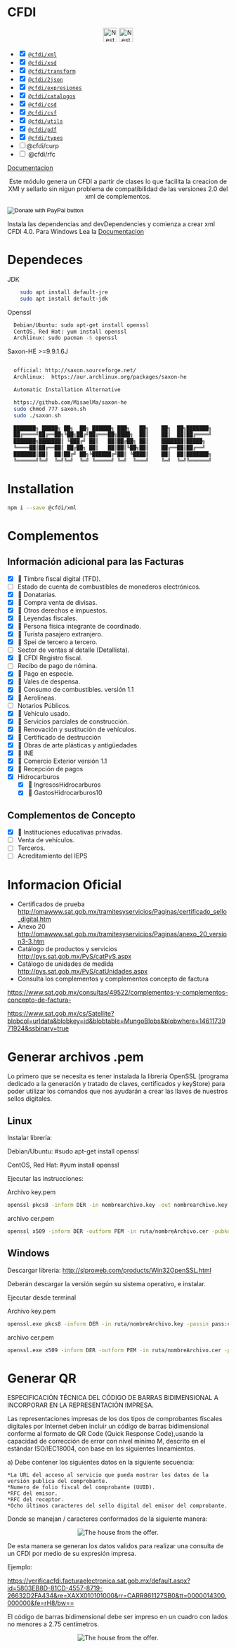 # CFDI

<p align="center">
  <a href="https://cfdi.recreando.dev/" target="blank">
  <img src="https://cfdi.recreando.dev/site/favicon.ico" width="32" alt="Nest Logo" /></a>
  <img src="https://ik.imagekit.io/gky5zgkgy/article/amir_SICaWOIVa" width="32" alt="Nest Logo" /></a>
</p>
<ul direction="ltr" format="" indent="0" type="list" version="1" listtype="check" start="1" tag="ul">
<li direction="ltr" format="" indent="0" type="listitem" version="1" value="1"><input type="checkbox" checked="">
  <a href="https://www.npmjs.com/package/@cfdi/xml">
    <code class="css-1ht163b">@cfdi/xml</code>
  </a>
</li>
<li direction="ltr" format="" indent="0" type="listitem" version="1" value="1"><input type="checkbox" checked="">
  <a href="https://www.npmjs.com/package/@cfdi/xsd">
    <code class="css-1ht163b">@cfdi/xsd</code>
  </a>
</li>
<li direction="ltr" format="" indent="0" type="listitem" version="1" value="1"><input type="checkbox" checked="">
  <a href="https://www.npmjs.com/package/@cfdi/transform">
    <code class="css-1ht163b">@cfdi/transform</code>
  </a>
</li>

<li direction="ltr" format="" indent="0" type="listitem" version="1" value="1"><input type="checkbox" checked="">
  <a href="https://www.npmjs.com/package/@cfdi/2json">
    <code class="css-1ht163b">@cfdi/2json</code>
  </a>
</li>

<li direction="ltr" format="" indent="0" type="listitem" version="1" value="1"><input type="checkbox" checked="">
  <a href="https://www.npmjs.com/package/@cfdi/expresiones">
    <code class="css-1ht163b">@cfdi/expresiones</code>
  </a>
</li>

<li direction="ltr" format="" indent="0" type="listitem" version="1" value="2"><input type="checkbox" checked="">
 <a href="https://www.npmjs.com/package/@cfdi/catalogos">
    <code class="css-1ht163b">@cfdi/catalogos</code>
  </a>
</li>
<li direction="ltr" format="" indent="0" type="listitem" version="1" value="3"><input type="checkbox" checked="">
  <a href="https://www.npmjs.com/package/@cfdi/csd">
    <code class="css-1ht163b">@cfdi/csd</code>
  </a>
</li>
<li direction="ltr" format="" indent="0" type="listitem" version="1" value="7">
  <a href="https://www.npmjs.com/package/@cfdi/csf">
  <input type="checkbox" checked>
  <code>@cfdi/csf</code>
  </a>
</li>
<li direction="ltr" format="" indent="0" type="listitem" version="1" value="4">
<input type="checkbox" checked="">
  <a href="https://www.npmjs.com/package/@cfdi/utils">
  <code class="css-1ht163b">@cfdi/utils</code>
</a>
</li>
<li direction="ltr" format="" indent="0" type="listitem" version="1" value="5">
<input type="checkbox" checked="">
  <a href="https://www.npmjs.com/package/@cfdi/pdf">
  <code class="css-1ht163b">@cfdi/pdf</code>
</a>
</li>
<li direction="ltr" format="" indent="0" type="listitem" version="1" value="1"><input type="checkbox" checked="">
  <a href="https://www.npmjs.com/package/@cfdi/types">
    <code class="css-1ht163b">@cfdi/types</code>
  </a>
</li>
<li direction="ltr" format="" indent="0" type="listitem" version="1" value="6">
<input type="checkbox"><span>@cfdi/curp</span>
</li>

</li>
  <li direction="ltr" format="" indent="0" type="listitem" version="1" value="7">
  <input type="checkbox">
  <span>@cfdi/rfc</span>
  </li>
  
</ul>
<a href="https://cfdi.recreando.dev/">Documentacion</a>
<p align="center">
    Este módulo genera un CFDI a partir de clases lo que facilita la creacion de XMl y sellarlo sin nigun problema de compatibilidad de las versiones 2.0 del xml de complementos.
</p>

<form action="https://www.paypal.com/cgi-bin/webscr" method="post" target="_top">
<input type="hidden" name="cmd" value="_s-xclick" />
<input type="hidden" name="hosted_button_id" value="LYAK7CBWDNVMY" />
<input type="image" src="https://www.paypalobjects.com/en_US/MX/i/btn/btn_donateCC_LG.gif" border="0" name="submit" title="PayPal - The safer, easier way to pay online!" alt="Donate with PayPal button" />
<img alt="" border="0" src="https://www.paypal.com/en_MX/i/scr/pixel.gif" width="1" height="1" />
</form>

Instala las dependencias and devDependencies y comienza a crear xml CFDI 4.0.
Para Windows Lea la <a href="https://cfdi.recreando.dev">Documentacion</a>

# Dependeces

JDK

```sh
    sudo apt install default-jre
    sudo apt install default-jdk
```

Openssl

```sh
  Debian/Ubuntu: sudo apt-get install openssl
  CentOS, Red Hat: yum install openssl
  Archlinux: sudo pacman -S openssl
```

Saxon-HE >=9.9.1.6J

```sh

  official: http://saxon.sourceforge.net/
  Archlinux:  https://aur.archlinux.org/packages/saxon-he

  Automatic Installation Alternative

  https://github.com/MisaelMa/saxon-he
  sudo chmod 777 saxon.sh
  sudo ./saxon.sh

  ███████╗ █████╗ ██╗  ██╗ ██████╗ ███╗   ██╗    ██╗  ██╗███████╗
  ██╔════╝██╔══██╗╚██╗██╔╝██╔═══██╗████╗  ██║    ██║  ██║██╔════╝
  ███████╗███████║ ╚███╔╝ ██║   ██║██╔██╗ ██║    ███████║█████╗
  ╚════██║██╔══██║ ██╔██╗ ██║   ██║██║╚██╗██║    ██╔══██║██╔══╝
  ███████║██║  ██║██╔╝ ██╗╚██████╔╝██║ ╚████║    ██║  ██║███████╗
  ╚══════╝╚═╝  ╚═╝╚═╝  ╚═╝ ╚═════╝ ╚═╝  ╚═══╝    ╚═╝  ╚═╝╚══════╝
```

# Installation

```sh
npm i --save @cfdi/xml
```

# Complementos

## Información adicional para las Facturas

- [x] :pushpin: Timbre fiscal digital (TFD).
- [ ] Estado de cuenta de combustibles de monederos electrónicos.
- [x] :pushpin: Donatarias.
- [x] :pushpin: Compra venta de divisas.
- [x] :pushpin: Otros derechos e impuestos.
- [x] :pushpin: Leyendas fiscales.
- [x] :pushpin: Persona física integrante de coordinado.
- [x] :pushpin: Turista pasajero extranjero.
- [x] :pushpin: Spei de tercero a tercero.
- [ ] Sector de ventas al detalle (Detallista).
- [x] :pushpin: CFDI Registro fiscal.
- [ ] Recibo de pago de nómina.
- [x] :pushpin: Pago en especie.
- [x] :pushpin: Vales de despensa.
- [x] :pushpin: Consumo de combustibles. versión 1.1
- [x] :pushpin: Aerolíneas.
- [ ] Notarios Públicos.
- [x] :pushpin: Vehículo usado.
- [x] :pushpin: Servicios parciales de construcción.
- [x] :pushpin: Renovación y sustitución de vehículos.
- [x] :pushpin: Certificado de destrucción
- [x] :pushpin: Obras de arte plásticas y antigüedades
- [x] :pushpin: INE
- [x] :pushpin: Comercio Exterior versión 1.1
- [x] :pushpin: Recepción de pagos
- [x] Hidrocarburos
  - [x] :pushpin: IngresosHidrocarburos
  - [x] :pushpin: GastosHidrocarburos10

## Complementos de Concepto

- [x] :pushpin: Instituciones educativas privadas.
- [ ] Venta de vehículos.
- [ ] Terceros.
- [ ] Acreditamiento del IEPS

# Informacion Oficial

- Certificados de prueba
  http://omawww.sat.gob.mx/tramitesyservicios/Paginas/certificado_sello_digital.htm
- Anexo 20
  http://omawww.sat.gob.mx/tramitesyservicios/Paginas/anexo_20_version3-3.htm
- Catálogo de productos y servicios
  http://pys.sat.gob.mx/PyS/catPyS.aspx
- Catálogo de unidades de medida
  http://pys.sat.gob.mx/PyS/catUnidades.aspx
- Consulta los complementos y complementos concepto de factura

https://www.sat.gob.mx/consultas/49522/complementos-y-complementos-concepto-de-factura-

https://www.sat.gob.mx/cs/Satellite?blobcol=urldata&blobkey=id&blobtable=MungoBlobs&blobwhere=1461173971924&ssbinary=true

# Generar archivos .pem

Lo primero que se necesita es tener instalada la librería OpenSSL (programa dedicado a la generación y tratado de claves, certificados y keyStore) para poder utilizar los comandos que nos ayudarán a crear las llaves de nuestros sellos digitales.

## Linux

Instalar librería:

Debian/Ubuntu: #sudo apt-get install openssl

CentOS, Red Hat: #yum install openssl

Ejecutar las instrucciones:

Archivo key.pem

```sh
openssl pkcs8 -inform DER -in nombrearchivo.key -out nombrearchivo.key.pem -passin pass:contraseña
```

archivo cer.pem

```sh
openssl x509 -inform DER -outform PEM -in ruta/nombreArchivo.cer -pubkey -out ruta/nombreArchivo.cer.pem
```

## Windows

Descargar libreria: http://slproweb.com/products/Win32OpenSSL.html

Deberán descargar la versión según su sistema operativo, e instalar.

Ejecutar desde terminal

Archivo key.pem

```sh
openssl.exe pkcs8 -inform DER -in ruta/nombreArchivo.key -passin pass:contraseña -out ruta/nombreArchivo.key.pem
```

archivo cer.pem

```sh
openssl.exe x509 -inform DER -outform PEM -in ruta/nombreArchivo.cer -pubkey -out ruta/nombreArchivo.cer.pem
```

# Generar QR

ESPECIFICACIÓN TÉCNICA DEL CÓDIGO DE BARRAS BIDIMENSIONAL A INCORPORAR EN LA REPRESENTACIÓN IMPRESA.

Las representaciones impresas de los dos tipos de comprobantes fiscales digitales por Internet deben incluir un código de barras bidimensional conforme al formato de QR Code (Quick Response Code),usando la capacidad de corrección de error con nivel mínimo M, descrito en el estándar ISO/IEC18004, con base en los siguientes lineamientos.

a) Debe contener los siguientes datos en la siguiente secuencia:

    *La URL del acceso al servicio que pueda mostrar los datos de la versión publica del comprobante.
    *Numero de folio fiscal del comprobante (UUID).
    *RFC del emisor.
    *RFC del receptor.
    *Ocho últimos caracteres del sello digital del emisor del comprobante.

Donde se manejan / caracteres conformados de la siguiente manera:

<p align="center">
 <img class="MuiBox-root css-bzqjp8" src="https://ik.imagekit.io/gky5zgkgy/article/amir_xu8DI9cUO" alt="The house from the offer.">
</p>

De esta manera se generan los datos validos para realizar una consulta de un CFDI por medio de su expresión impresa.

Ejemplo:

https://verificacfdi.facturaelectronica.sat.gob.mx/default.aspx?id=5803EB8D-81CD-4557-8719-26632D2FA434&re=XAXX010101000&rr=CARR861127SB0&tt=0000014300.000000&fe=rH8/bw==

El código de barras bidimensional debe ser impreso en un cuadro con lados no menores a 2.75 centímetros.

<p align="center">
<img class="MuiBox-root css-qug6nc" src="https://ik.imagekit.io/gky5zgkgy/article/amir_YxMzInREsA" alt="The house from the offer.">
</p>
